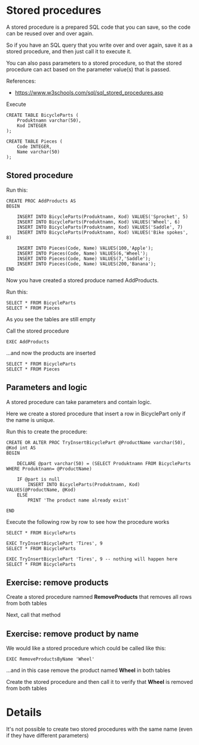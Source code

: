 # Stored procedures

A stored procedure is a prepared SQL code that you can save, so the code can be reused over and over again.

So if you have an SQL query that you write over and over again, save it as a stored procedure, and then just call it to execute it.

You can also pass parameters to a stored procedure, so that the stored procedure can act based on the parameter value(s) that is passed.

References:
- https://www.w3schools.com/sql/sql_stored_procedures.asp

Execute

	CREATE TABLE BicycleParts (
		Produktnamn varchar(50),
		Kod INTEGER
	);

	CREATE TABLE Pieces (
		Code INTEGER,
		Name varchar(50) 
	);
	

## Stored procedure

Run this:

	CREATE PROC AddProducts AS
	BEGIN

		INSERT INTO BicycleParts(Produktnamn, Kod) VALUES('Sprocket', 5)     
		INSERT INTO BicycleParts(Produktnamn, Kod) VALUES('Wheel', 6)        
		INSERT INTO BicycleParts(Produktnamn, Kod) VALUES('Saddle', 7)        
		INSERT INTO BicycleParts(Produktnamn, Kod) VALUES('Bike spokes', 8)  

		INSERT INTO Pieces(Code, Name) VALUES(100,'Apple'); 
		INSERT INTO Pieces(Code, Name) VALUES(6,'Wheel'); 
		INSERT INTO Pieces(Code, Name) VALUES(7,'Saddle'); 
		INSERT INTO Pieces(Code, Name) VALUES(200,'Banana'); 
	END

Now you have created a stored produce named AddProducts.

Run this:

	SELECT * FROM BicycleParts
	SELECT * FROM Pieces

As you see the tables are still empty

Call the stored procedure

	EXEC AddProducts

...and now the products are inserted

	SELECT * FROM BicycleParts
	SELECT * FROM Pieces

## Parameters and logic

A stored procedure can take parameters and contain logic.

Here we create a stored procedure that insert a row in BicyclePart only if the name is unique.

Run this to create the procedure:

	CREATE OR ALTER PROC TryInsertBicyclePart @ProductName varchar(50), @Kod int AS
	BEGIN

		DECLARE @part varchar(50) = (SELECT Produktnamn FROM BicycleParts WHERE Produktnamn= @ProductName)
		
		IF @part is null
			INSERT INTO BicycleParts(Produktnamn, Kod) VALUES(@ProductName, @Kod)
		ELSE
			PRINT 'The product name already exist'

	END

Execute the following row by row to see how the procedure works

	SELECT * FROM BicycleParts

	EXEC TryInsertBicyclePart 'Tires', 9
	SELECT * FROM BicycleParts

	EXEC TryInsertBicyclePart 'Tires', 9 -- nothing will happen here
	SELECT * FROM BicycleParts

## Exercise: remove products

Create a stored procedure namned **RemoveProducts** that removes all rows from both tables

Next, call that method

## Exercise: remove product by name

We would like a stored procedure which could be called like this:

	EXEC RemoveProductsByName 'Wheel'

...and in this case remove the product named **Wheel** in both tables

Create the stored procedure and then call it to verify that **Wheel** is removed from both tables

# Details

It's not possible to create two stored procedures with the same name (even if they have different parameters)
